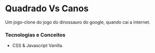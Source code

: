 # Quadrado Vs Canos
Um jogo-clone do jogo do dinossauro do google, quando cai a internet.

### Tecnologias e Conceitos
- CSS & Javascript Vanilla.